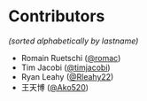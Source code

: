 # Contributors

*(sorted alphabetically by lastname)*

- Romain Ruetschi ([@romac](https://github.com/romac))
- Tim Jacobi ([@timjacobi](https://github.com/timjacobi))
- Ryan Leahy ([@Rleahy22](https://github.com/Rleahy22))
- 王天博 ([@Ako520](https://github.com/Ako520))
